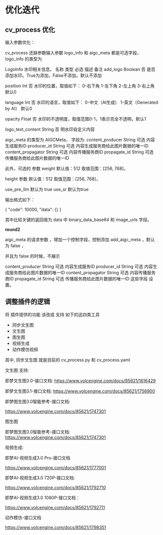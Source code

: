 # 优化迭代

## cv_process 优化

输入参数优化： 

cv_process 还缺参数输入参数 logo_info  和  aigc_meta 都是可选字段，
logo_info 的类型为 

LogoInfo
水印相关信息。
名称
类型
必选
描述
备注
add_logo
Boolean
否
是否添加水印。True为添加，False不添加。默认不添加

position
Int
否
水印的位置，取值如下：
0-右下角
1-左下角
2-左上角
3-右上角
默认0

language
Int
否
水印的语言，取值如下：
0-中文（AI生成）
1-英文（Generated by AI）
默认0

opacity
Float
否
水印的不透明度，取值范围0-1，1表示完全不透明，默认1

logo_text_content
String
否
明水印自定义内容

aigc_meta 的类型为 AIGCMeta， 字段为: 
content_producer
String
可选
内容生成服务ID
producer_id
String
可选
内容生成服务商给此图片数据的唯一ID
content_propagator
String
可选
内容传播服务商ID
propagate_id
String
可选
传播服务商给此图片数据的唯一ID

此外，可选的 参数 weight 
默认值：512
取值范围：[256, 768]，

height 参数 
默认值：512
取值范围：[256, 768]，


use_pre_llm 默认为 true 
use_sr 默认为true 


输出格式如下： 

{
    "code": 10000,
    "data": {}
}

其中比较关键的返回值为 data 中 binary_data_base64 和 image_urls 字段。


**round2**

aigc_meta 的请求参数 ，增加一个控制字段，控制添加 add_aigc_meta ，默认为 false ， 

并且为 false 的时候，不展示 

content_producer
String
可选
内容生成服务ID
producer_id
String
可选
内容生成服务商给此图片数据的唯一ID
content_propagator
String
可选
内容传播服务商ID
propagate_id
String
可选
传播服务商给此图片数据的唯一ID
 这些字段 设置。

## 调整插件的逻辑

将 插件提供的功能 该改成 支持 如下的这四类工具

- 同步文生图
- 文生图 
- 图生图 
- 视频生成 
- 动作模仿视频


其中, 同步文生图 就是目前的 cv_process.py 和 cv_process.yaml 

文生图 
支持:

即梦文生图3.0-接口文档: https://www.volcengine.com/docs/85621/1616429


即梦文生图3.1-接口文档: https://www.volcengine.com/docs/85621/1756900

即梦图生图3.0智能参考-接口文档: 

https://www.volcengine.com/docs/85621/1747301 

图生图 

即梦图生图3.0智能参考-接口文档: https://www.volcengine.com/docs/85621/1747301


视频生成: 

即梦AI-视频生成3.0 Pro-接口文档

https://www.volcengine.com/docs/85621/1777001


即梦AI-视频生成3.0 720P-接口文档:

https://www.volcengine.com/docs/85621/1792710

即梦AI-视频生成3.0 1080P-接口文档：

https://www.volcengine.com/docs/85621/1792711

动作模仿-接口文档

https://www.volcengine.com/docs/85621/1798351
